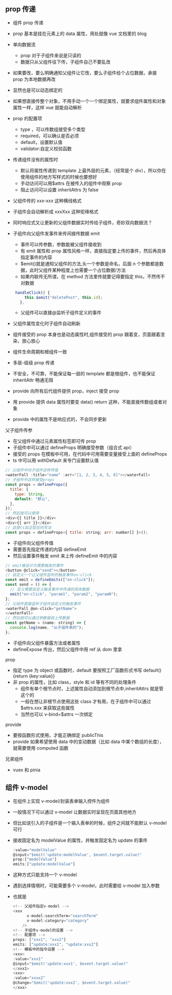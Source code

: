 ## prop 传递

- 组件 prop 传递
- prop 基本是挂在元素上的 data 属性，用处就像 vue 文档里的 blog
- 单向数据流
  - prop 对于子组件来说是只读的
  - 数据只从父组件往下传，子组件自己不要乱改
- 如果要改，要么明确通知父组件让它改，要么子组件给个占位数据，承接 prop 为本地数据再改
- 显然也是可以动态绑定的
- 如果想直接传整个对象，不用手动一个一个绑定属性，就要求组件属性和对象属性一样，这样 vue 就能自动解析
- prop 的配置项
  - type ，可以传数组接受多个类型
  - required，可以确认是否必须
  - default，设置默认值
  - validator:自定义校验函数
- 传递组件没有的属性时
  - 默认将属性传递到 template 上最外层的元素，（经常是个 div），所以你在使用组件的地方写样式的时候也要想好
  - 手动访问可以用$attrs 在被传入的组件中观察 prop
  - 阻止访问可以设置 inheritAttrs 为 false
- 父组件传的 xxx-xxx 这种横线格式
- 子组件会自动解析成 xxxXxx 这种驼峰格式
- 同时响应式又让更新的父组件数据实时传给子组件，奇妙双向数据流？

- 子组件向父组件发事件来传间接传数据 emit

  - 事件可以传参数，参数能被父组件接收到
  - 有 emit 属性和 prop 属性风格一样，直接指定要上传的事件，然后再具体指定事件的内容
  - $emit()就是通知父组件的方法,头一个参数是命名，后面 n 个参数都是数据，此时父组件某种程度上也需要一个占位数据/方法
  - 如果内联传无所谓，在 method 方法里传就要记得要指定 this，不然传不对数据

  ```javascript
   handleClick() {
       this.$emit("deletePost", this.id);
     },
  ```

  - 父组件可以直接@监听子组件定义的事件

- 父组件属性变化时子组件自动刷新
- 组件接受的 prop 本身也是动态属性时,组件接受的 prop 跟着变，页面跟着渲染，放心放心

- 组件生命周期和根组件一致

- 多层-级级 prop 传递
- 不安全，不可靠，不能保证每一层的 template 都是根组件，也不能保证 inheritAttr 畅通无阻
- provide 向所有后代组件提供 prop，inject 接受 prop
- 用 provide 提供 data 属性时要变 data() return 这种，不能直接传数组或者对象
- provide 中的属性不是响应式的，不会同步更新

父子组件传参

- 在父组件中通过元素属性标签即可传 prop
- 子组件中可以通过 defineProps 明确接受参数（组合式 api）
- 接受的 props 在模板中可用，在代码中可用需要变量接受上面的 defineProps
- ts 中可以用 withDefault 来专门设置默认值

```javascript
// 父组件中向子组件这样传值
<waterFall :title="name" :arr="[1, 2, 3, 4, 5, 6]"></waterFall>
// 子组件中这样接受props
const props = defineProps({
  title: {
    type: String,
    default: "默认",
  },
});
// 然后就可以使用
<div>{{ title }}</div>
<div>{{ arr }}</div>
// 这是ts加泛型后的写法
const props = defineProps<{ title: string; arr: number[] }>();
```

- 子组件向父组件传值
- 需要首先指定传递的内容 defineEmit
- 然后设置事件触发 emit 来上传 defineEmit 中的内容

```javascript
// emit被设计为需要触发的事件
<button @click="send"></button>
// 自定义一个让父组件监听的触发事件on-click
const emit = defineEmits(["on-click"]);
const send = () => {
  // 定义需要自定义触发事件中传递的具体数据
  emit("on-click", "param1", "param2", "paramN");
};
// 父组件直接监听子组件自定义的触发事件
<waterFall @on-click="getName">
</waterFall>
// 然后就可以通过参数接收上传数据
const getName = (name: string) => {
  console.log(name, "从子组件来的");
};
```

- 子组件向父组件暴露方法或者属性
- defineExpose 传出，然后父组件中用 ref 从 dom 里拿

prop

- 指定 type 为 object 或函数时，default 要按照工厂函数形式书写 default(){return {key:value}}
- 非 prop 的属性，比如 class，style 和 id 等有不同的处理条件
  - 组件有单个根节点时，上述属性自动添加到根节点中,inheritAttrs 就是管这个的
  - 一般在想让非根节点使用这些 class 才有用，在子组件中可以通过$attrs.xxx 来获取这些属性
  - 当然也可以 v-bind=$attrs 一次绑定

provide

- 要按函数形式使用，才能正确绑定 publicThis
- provide 如果希望使用 data 中的变动数据（比如 data 中某个数组的长度），就需要使用 computed 函数

兄弟组件

- vuex 和 pinia

## 组件 v-model

- 在组件上实现 v-model/封装表单输入控件为组件
- 一般情况下可以通过 v-model 让数据实时呈现在页面其他地方
- 但比如说引入的子组件是一个输入表单的时候，组件之间就不能默认 v-model 可行
- 接收固定名为 modelValue 的属性，并触发固定名为 update 的事件
  ```javascript
  :value="modelValue"
  @input="$emit('update:modelValue', $event.target.value)"
  prop:["modelValue"]
  emits:["update:modelValue"]
  ```
- 这种方式只能支持一个 v-model

- 遇到选择情境时，可能需要多个 v-model，此时需要给 v-model 加入参数
- 也就是

  ```javascript
  <!-- 父组件指定v-model -->
  <xxx
        v-model:searchTerm="searchTerm"
        v-model:category="category"
      />
  <!-- 子组件v-model的设置 -->
  <!-- 配置项 -->
  props: ["xxx1", "xxx2"]
  emits: ["update:xxx1", "update:xxx2"]
  <!-- 模板中的指令设置 -->
  <xxx>
  :value="xxx1"
  @input="$emit('update:xxx1', $event.target.value)"
  </xxx1>
  <xxx>
  :value="xxxx2"
  @change="$emit('update:xxx2', $event.target.value)"
  </xxx>
  ```
